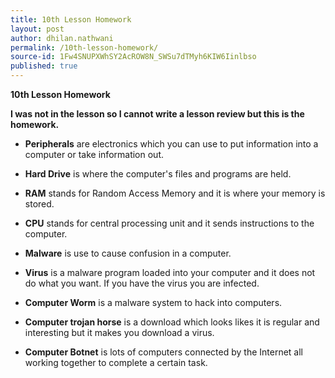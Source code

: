 ```yaml
---
title: 10th Lesson Homework
layout: post
author: dhilan.nathwani
permalink: /10th-lesson-homework/
source-id: 1Fw4SNUPXWhSY2AcROW8N_SWSu7dTMyh6KIW6Iinlbso
published: true
---
```

**10th Lesson Homework**

**I was not in the lesson so I cannot write a lesson review but this is the homework.**

* **Peripherals** are electronics which you can use to put information into a computer or take information out.

* **Hard Drive** is where the computer's files and programs are held.

* **RAM** stands for Random Access Memory and it is where your memory is stored.

* **CPU** stands for central processing unit and it sends instructions to the computer.

* **Malware** is use to cause confusion in a computer.

* **Virus** is a malware program loaded into your computer and it does not do what you want. If you have the virus you are infected. 

* **Computer Worm** is a malware system to hack into computers.

* **Computer trojan horse** is a download which looks likes it is regular and interesting but it makes you download a virus.
 
* **Computer Botnet** is lots of computers connected by the Internet all working together to complete a certain task.

 

